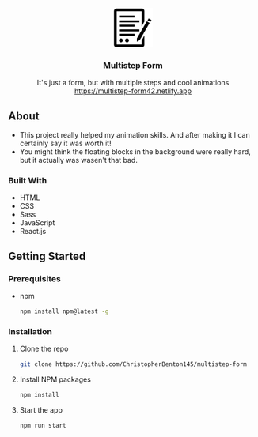 <!-- PROJECT LOGO -->
<div align="center">
  <img src="/public/favicon.ico" alt="Logo" width="80" height="80">
  <h3 align="center">Multistep Form</h3>
  <p align="center">
    It's just a form, but with multiple steps and cool animations
    <br />
    <a href="https://space-landing-page42.netlify.app">https://multistep-form42.netlify.app</a>
  </p>
</div>

<!-- ABOUT -->
## About
* This project really helped my animation skills. And after making it I can certainly say it was worth it!
* You might think the floating blocks in the background were really hard, but it actually was wasen't that bad.

### Built With
* HTML
* CSS
* Sass
* JavaScript
* React.js

<!-- GETTING STARTED -->
## Getting Started

### Prerequisites
* npm
  ```sh
  npm install npm@latest -g
  ```

### Installation
1. Clone the repo
   ```sh
   git clone https://github.com/ChristopherBenton145/multistep-form
   ```
2. Install NPM packages
   ```sh
   npm install
   ```
3. Start the app
   ```js
   npm run start
   ```

